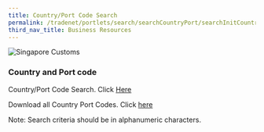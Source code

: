 ```yaml
---
title: Country/Port Code Search
permalink: /tradenet/portlets/search/searchCountryPort/searchInitCountryPort
third_nav_title: Business Resources
---
```


![Singapore Customs](https://www.tradenet.gov.sg/tradenet/resources/images/sc_masthead.gif?ctoken=YGNP-L9DN-P1FL-QE9G-ATQ5-EGXM-B49S-8PU6)

### Country and Port code 

Country/Port Code Search.  Click [Here](https://www.tradenet.gov.sg/tradenet/portlets/search/searchCountryPort/searchInitCountryPort.do)

Download all Country Port Codes.  Click [here](https://www.tradenet.gov.sg/tradenet/portlets/search/searchCountryPort/downAll?ctoken=YGNP-L9DN-P1FL-QE9G-ATQ5-EGXM-B49S-8PU6)

 
Note: Search criteria should be in alphanumeric characters.
